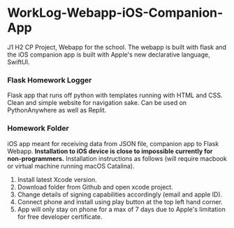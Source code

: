 # WorkLog-Webapp-iOS-Companion-App
J1 H2 CP Project, Webapp for the school. The webapp is built with flask and the iOS companion app is built with Apple's new declarative language, SwiftUI. 

<h3>Flask Homework Logger</h3>
Flask app that runs off python with templates running with HTML and CSS. Clean and simple website for navigation sake. Can be used on PythonAnywhere as well as Replit. 

<h3>Homework Folder</h3>
iOS app meant for receiving data from JSON file, companion app to Flask Webapp. <b>Installation to iOS device is close to impossible currently for non-programmers.</b> Installation instructions as follows (will require macbook or virtual machine running macOS Catalina). 

  1. Install latest Xcode version. 
  2. Download folder from Github and open xcode project.
  3. Change details of signing capabilities accordingly (email and apple ID).
  4. Connect phone and install using play button at the top left hand corner. 
  5. App will only stay on phone for a max of 7 days due to Apple's limitation for free developer certificate. 
